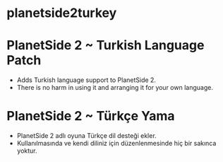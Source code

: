 # planetside2turkey


# PlanetSide 2 ~ Turkish Language Patch
- Adds Turkish language support to PlanetSide 2.
- There is no harm in using it and arranging it for your own language.

# PlanetSide 2 ~ Türkçe Yama
- PlanetSide 2 adlı oyuna Türkçe dil desteği ekler.
- Kullanılmasında ve kendi diliniz için düzenlenmesinde hiç bir sakınca yoktur.
